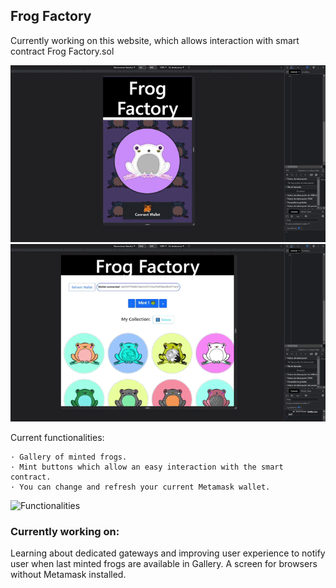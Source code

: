 ## Frog Factory

Currently working on this website, which allows interaction with smart contract Frog Factory.sol


![Responsive Design](https://github.com/widroz/FrogFactory/blob/master/public/frogfactoryrecorded%20(1).gif)
![Responsive Design 2](https://github.com/widroz/FrogFactory/blob/master/public/frogfactoryrecorded%20(2).gif)

Current functionalities:

    · Gallery of minted frogs.
    · Mint buttons which allow an easy interaction with the smart contract.
    · You can change and refresh your current Metamask wallet.

![Functionalities](https://github.com/widroz/FrogFactory/blob/master/public/frogfactoryrecorded%20(4).gif)



### Currently working on:

Learning about dedicated gateways and improving user experience to notify user when last minted frogs are available in Gallery.
A screen for browsers without Metamask installed.
